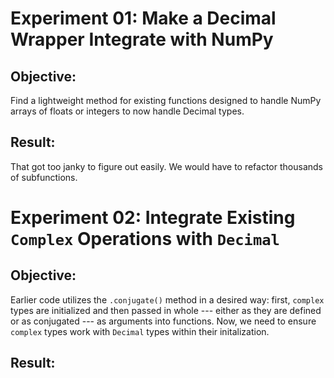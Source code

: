 # Experiment 01: Make a Decimal Wrapper Integrate with NumPy

## Objective:
Find a lightweight method for existing functions designed to handle NumPy arrays of floats or integers to now handle Decimal types. 

## Result:
That got too janky to figure out easily. We would have to refactor thousands of subfunctions.

# Experiment 02: Integrate Existing `Complex` Operations with `Decimal`

## Objective:
Earlier code utilizes the `.conjugate()` method in a desired way: first, `complex` types are initialized and then passed in whole --- either as they are defined or as conjugated --- as arguments into functions. Now, we need to ensure `complex` types work with `Decimal` types within their initalization.

## Result: